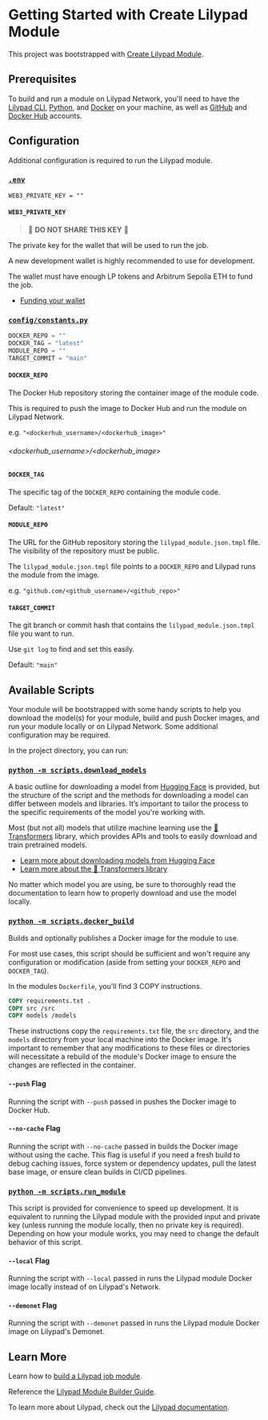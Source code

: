 # Getting Started with Create Lilypad Module

This project was bootstrapped with [Create Lilypad Module](https://github.com/DevlinRocha/create-lilypad-module).

## Prerequisites

To build and run a module on Lilypad Network, you'll need to have the [Lilypad CLI](https://docs.lilypad.tech/lilypad/lilypad-testnet/install-run-requirements), [Python](https://www.python.org/), and [Docker](https://www.docker.com/) on your machine, as well as [GitHub](https://github.com/) and [Docker Hub](https://hub.docker.com/) accounts.

## Configuration

Additional configuration is required to run the Lilypad module.

### [`.env`](.env)

```
WEB3_PRIVATE_KEY = ""
```

#### `WEB3_PRIVATE_KEY`

> 🚨 **DO NOT SHARE THIS KEY** 🚨

The private key for the wallet that will be used to run the job.

A new development wallet is highly recommended to use for development.

The wallet must have enough LP tokens and Arbitrum Sepolia ETH to fund the job.

- [Funding your wallet](https://docs.lilypad.tech/lilypad/lilypad-testnet/quick-start/funding-your-wallet-from-faucet)

### [`config/constants.py`](./config/constants.py)

```python
DOCKER_REPO = ""
DOCKER_TAG = "latest"
MODULE_REPO = ""
TARGET_COMMIT = "main"
```

#### `DOCKER_REPO`

The Docker Hub repository storing the container image of the module code.

This is required to push the image to Docker Hub and run the module on Lilypad Network.

e.g. `"<dockerhub_username>/<dockerhub_image>"`

###### <dockerhub_username>/<dockerhub_image>

#### `DOCKER_TAG`

The specific tag of the `DOCKER_REPO` containing the module code.

Default: `"latest"`

#### `MODULE_REPO`

The URL for the GitHub repository storing the `lilypad_module.json.tmpl` file. The visibility of the repository must be public.

The `lilypad_module.json.tmpl` file points to a `DOCKER_REPO` and Lilypad runs the module from the image.

e.g. `"github.com/<github_username>/<github_repo>"`

#### `TARGET_COMMIT`

The git branch or commit hash that contains the `lilypad_module.json.tmpl` file you want to run.

Use `git log` to find and set this easily.

Default: `"main"`

## Available Scripts

Your module will be bootstrapped with some handy scripts to help you download the model(s) for your module, build and push Docker images, and run your module locally or on Lilypad Network. Some additional configuration may be required.

In the project directory, you can run:

### [`python -m scripts.download_models`](./scripts/download_models.py)

A basic outline for downloading a model from [Hugging Face](https://huggingface.co/) is provided, but the structure of the script and the methods for downloading a model can differ between models and libraries. It’s important to tailor the process to the specific requirements of the model you're working with.

Most (but not all) models that utilize machine learning use the [🤗 Transformers](https://huggingface.co/docs/transformers/index) library, which provides APIs and tools to easily download and train pretrained models.

- [Learn more about downloading models from Hugging Face](https://huggingface.co/docs/hub/en/models-downloading)
- [Learn more about the 🤗 Transformers library](https://huggingface.co/docs/hub/en/transformers)

No matter which model you are using, be sure to thoroughly read the documentation to learn how to properly download and use the model locally.

### [`python -m scripts.docker_build`](./scripts/docker_build.py)

Builds and optionally publishes a Docker image for the module to use.

For most use cases, this script should be sufficient and won't require any configuration or modification (aside from setting your `DOCKER_REPO` and `DOCKER_TAG`).

In the modules `Dockerfile`, you'll find 3 COPY instructions.

```Dockerfile
COPY requirements.txt .
COPY src /src
COPY models /models
```

These instructions copy the `requirements.txt` file, the `src` directory, and the `models` directory from your local machine into the Docker image. It's important to remember that any modifications to these files or directories will necessitate a rebuild of the module's Docker image to ensure the changes are reflected in the container.

#### `--push` Flag

Running the script with `--push` passed in pushes the Docker image to Docker Hub.

#### `--no-cache` Flag

Running the script with `--no-cache` passed in builds the Docker image without using the cache. This flag is useful if you need a fresh build to debug caching issues, force system or dependency updates, pull the latest base image, or ensure clean builds in CI/CD pipelines.

### [`python -m scripts.run_module`](./scripts/run_module.py)

This script is provided for convenience to speed up development. It is equivalent to running the Lilypad module with the provided input and private key (unless running the module locally, then no private key is required). Depending on how your module works, you may need to change the default behavior of this script.

#### `--local` Flag

Running the script with `--local` passed in runs the Lilypad module Docker image locally instead of on Lilypad's Network.

#### `--demonet` Flag

Running the script with `--demonet` passed in runs the Lilypad module Docker image on Lilypad's Demonet.

## Learn More

Learn how to [build a Lilypad job module](https://docs.lilypad.tech/lilypad/developer-resources/build-a-job-module).

Reference the [Lilypad Module Builder Guide](https://blog.lilypadnetwork.org/lilypad-module-builder-guide).

To learn more about Lilypad, check out the [Lilypad documentation](https://docs.lilypad.tech/lilypad).
